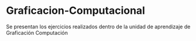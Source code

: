 # Graficacion-Computacional

Se presentan los ejercicios realizados dentro de la unidad de aprendizaje de Graficación Computación 
